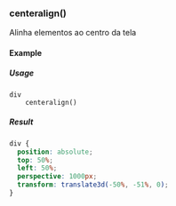 ### centeralign()

Alinha elementos ao centro da tela

#### Example

##### Usage

```stylus
div
    centeralign()
```

##### Result

```css
div {
  position: absolute;
  top: 50%;
  left: 50%;
  perspective: 1000px;
  transform: translate3d(-50%, -51%, 0);
}
```
